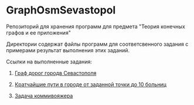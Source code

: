 # GraphOsmSevastopol

Репозиторий для хранения программ для предмета "Теория конечных графов и ее приложения"

Директории содержат файлы программ для соответсвенного задания с примерами результат выполнения этих заданий.

Ссылки на выполненные задания:

1. [Граф дорог городв Севастополя](https://github.com/NightBlade97/GraphOsmSevastopol/tree/master/task1)

1. [Кратчайшие пути в городе от заданной точки до 10 больниц](https://github.com/NightBlade97/GraphOsmSevastopol/tree/master/task2)

1. [Задача коммивояжера](https://github.com/NightBlade97/GraphOsmSevastopol/tree/master/task3)